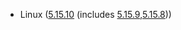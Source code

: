 - Linux ([5.15.10](https://lwn.net/Articles/879023) (includes [5.15.9](https://lwn.net/Articles/878898),[5.15.8](https://lwn.net/Articles/878631)))
